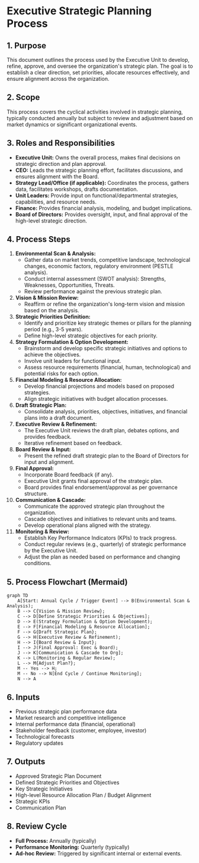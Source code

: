 # Executive Strategic Planning Process

## 1. Purpose

This document outlines the process used by the Executive Unit to develop, refine, approve, and oversee the organization's strategic plan. The goal is to establish a clear direction, set priorities, allocate resources effectively, and ensure alignment across the organization.

## 2. Scope

This process covers the cyclical activities involved in strategic planning, typically conducted annually but subject to review and adjustment based on market dynamics or significant organizational events.

## 3. Roles and Responsibilities

*   **Executive Unit:** Owns the overall process, makes final decisions on strategic direction and plan approval.
*   **CEO:** Leads the strategic planning effort, facilitates discussions, and ensures alignment with the Board.
*   **Strategy Lead/Office (if applicable):** Coordinates the process, gathers data, facilitates workshops, drafts documentation.
*   **Unit Leaders:** Provide input on functional/departmental strategies, capabilities, and resource needs.
*   **Finance:** Provides financial analysis, modeling, and budget implications.
*   **Board of Directors:** Provides oversight, input, and final approval of the high-level strategic direction.

## 4. Process Steps

1.  **Environmental Scan & Analysis:**
    *   Gather data on market trends, competitive landscape, technological changes, economic factors, regulatory environment (PESTLE analysis).
    *   Conduct internal assessment (SWOT analysis): Strengths, Weaknesses, Opportunities, Threats.
    *   Review performance against the previous strategic plan.
2.  **Vision & Mission Review:**
    *   Reaffirm or refine the organization's long-term vision and mission based on the analysis.
3.  **Strategic Priorities Definition:**
    *   Identify and prioritize key strategic themes or pillars for the planning period (e.g., 3-5 years).
    *   Define high-level strategic objectives for each priority.
4.  **Strategy Formulation & Option Development:**
    *   Brainstorm and develop specific strategic initiatives and options to achieve the objectives.
    *   Involve unit leaders for functional input.
    *   Assess resource requirements (financial, human, technological) and potential risks for each option.
5.  **Financial Modeling & Resource Allocation:**
    *   Develop financial projections and models based on proposed strategies.
    *   Align strategic initiatives with budget allocation processes.
6.  **Draft Strategic Plan:**
    *   Consolidate analysis, priorities, objectives, initiatives, and financial plans into a draft document.
7.  **Executive Review & Refinement:**
    *   The Executive Unit reviews the draft plan, debates options, and provides feedback.
    *   Iterative refinement based on feedback.
8.  **Board Review & Input:**
    *   Present the refined draft strategic plan to the Board of Directors for input and alignment.
9.  **Final Approval:**
    *   Incorporate Board feedback (if any).
    *   Executive Unit grants final approval of the strategic plan.
    *   Board provides final endorsement/approval as per governance structure.
10. **Communication & Cascade:**
    *   Communicate the approved strategic plan throughout the organization.
    *   Cascade objectives and initiatives to relevant units and teams.
    *   Develop operational plans aligned with the strategy.
11. **Monitoring & Review:**
    *   Establish Key Performance Indicators (KPIs) to track progress.
    *   Conduct regular reviews (e.g., quarterly) of strategic performance by the Executive Unit.
    *   Adjust the plan as needed based on performance and changing conditions.

## 5. Process Flowchart (Mermaid)

```mermaid
graph TD
    A[Start: Annual Cycle / Trigger Event] --> B(Environmental Scan & Analysis);
    B --> C{Vision & Mission Review};
    C --> D[Define Strategic Priorities & Objectives];
    D --> E(Strategy Formulation & Option Development);
    E --> F[Financial Modeling & Resource Allocation];
    F --> G{Draft Strategic Plan};
    G --> H(Executive Review & Refinement);
    H --> I{Board Review & Input};
    I --> J(Final Approval: Exec & Board);
    J --> K[Communication & Cascade to Org];
    K --> L(Monitoring & Regular Review);
    L --> M{Adjust Plan?};
    M -- Yes --> H;
    M -- No --> N[End Cycle / Continue Monitoring];
    N --> A
```

## 6. Inputs

*   Previous strategic plan performance data
*   Market research and competitive intelligence
*   Internal performance data (financial, operational)
*   Stakeholder feedback (customer, employee, investor)
*   Technological forecasts
*   Regulatory updates

## 7. Outputs

*   Approved Strategic Plan Document
*   Defined Strategic Priorities and Objectives
*   Key Strategic Initiatives
*   High-level Resource Allocation Plan / Budget Alignment
*   Strategic KPIs
*   Communication Plan

## 8. Review Cycle

*   **Full Process:** Annually (typically)
*   **Performance Monitoring:** Quarterly (typically)
*   **Ad-hoc Review:** Triggered by significant internal or external events. 